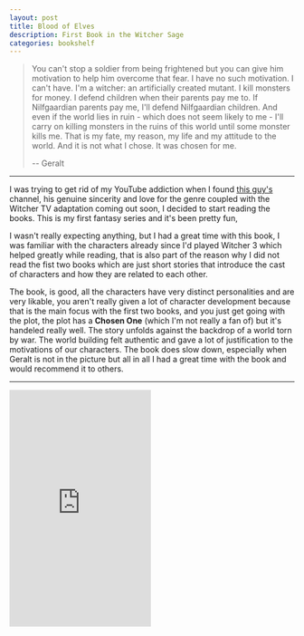```yaml
---
layout: post
title: Blood of Elves
description: First Book in the Witcher Sage
categories: bookshelf 
---
```


> You can't stop a soldier from being frightened but you can give him motivation to help him overcome that fear. I have no such motivation. I can't have. I'm a witcher: an artificially created mutant. I kill monsters for money. I defend children when their parents pay me to. If Nilfgaardian parents pay me, I'll defend Nilfgaardian children. And even if the world lies in ruin - which does not seem likely to me - I'll carry on killing monsters in the ruins of this world until some monster kills me. That is my fate, my reason, my life and my attitude to the world. And it is not what I chose. It was chosen for me.
>
> -- Geralt

---

I was trying to get rid of my YouTube addiction when I found [this guy's](https://www.youtube.com/channel/UCw--xPGVVxYzRsWyV1nFqgg) channel, his genuine sincerity and love for the genre coupled with the Witcher TV adaptation coming out soon, I decided to start reading the books. This is my first fantasy series and it's been pretty fun,

I wasn't really expecting anything, but I had a great time with this book, I was familiar with the characters already since I'd played Witcher 3 which helped greatly while reading, that is also part of the reason why I did not read the fist two books which are just short stories that introduce the cast of characters and how they are related to each other.

The book, is good, all the characters have very distinct personalities and are very likable, you aren't really given a lot of character development because that is the main focus with the first two books, and you just get going with the plot, the plot has a **Chosen One** (which I'm not really a fan of) but it's handeled really well. The story unfolds against the backdrop of a world torn by war. The world building felt authentic and gave a lot of justification to the motivations of our characters. The book does slow down, especially when Geralt is not in the picture but all in all I had a great time with the book and would recommend it to others.

---

<iframe type="text/html" width="250" height="418" frameborder="0" allowfullscreen style="max-width:100%" src="https://read.amazon.in/kp/card?asin=B0043M66Z4&preview=newtab&linkCode=kpe&ref_=cm_sw_r_kb_dp_MxT.DbPEJA2PC&hideShare=true" ></iframe>